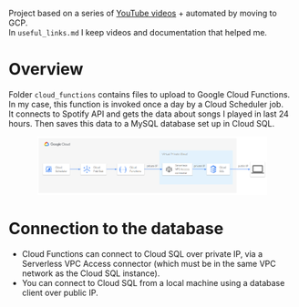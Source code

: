 Project based on a series of [YouTube videos](https://www.youtube.com/watch?v=dvviIUKwH7o&list=WL&index=2) + automated by moving to GCP.  
In `useful_links.md` I keep videos and documentation that helped me.

# Overview
Folder `cloud_functions` contains files to upload to Google Cloud Functions.  
In my case, this function is invoked once a day by a Cloud Scheduler job.  
It connects to Spotify API and gets the data about songs I played in last 24 hours. Then saves this data to a MySQL database set up in Cloud SQL.  

<p align="center">
<img width="80%" src="https://raw.githubusercontent.com/gosia-b/spotify-etl/master/gcp_architecture.PNG">
</p>

# Connection to the database
- Cloud Functions can connect to Cloud SQL over private IP, via a Serverless VPC Access connector (which must be in the same VPC network as the Cloud SQL instance).
- You can connect to Cloud SQL from a local machine using a database client over public IP.
